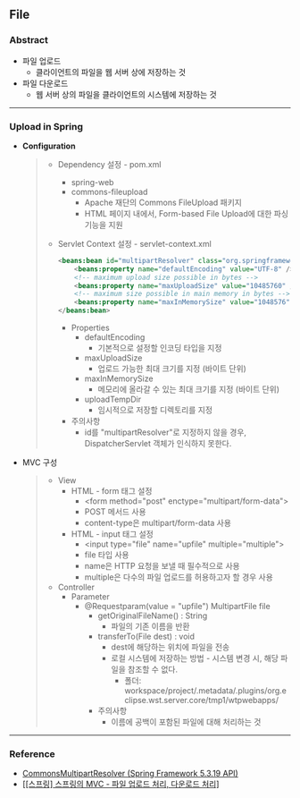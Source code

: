 ## File

### Abstract

- 파일 업로드
  - 클라이언트의 파일을 웹 서버 상에 저장하는 것
- 파일 다운로드
  - 웹 서버 상의 파일을 클라이언트의 시스템에 저장하는 것

---

### Upload in Spring

- **Configuration**

  > - Dependency 설정 - pom.xml
  >
  >   - spring-web
  >   - commons-fileupload
  >     - Apache 재단의 Commons FileUpload 패키지
  >     - HTML 페이지 내에서, Form-based File Upload에 대한 파싱 기능을 지원
  >
  > - Servlet Context 설정 - servlet-context.xml
  >
  >   ```xml
  >   <beans:bean id="multipartResolver" class="org.springframework.web.multipart.commons.CommonsMultipartResolver">
  >       <beans:property name="defaultEncoding" value="UTF-8" />
  >       <!-- maximum upload size possible in bytes -->
  >       <beans:property name="maxUploadSize" value="10485760" />
  >       <!-- maximum size possible in main memory in bytes -->
  >       <beans:property name="maxInMemorySize" value="1048576" />
  >   </beans:bean>
  >   ```
  >
  >   - Properties
  >     - defaultEncoding
  >       - 기본적으로 설정할 인코딩 타입을 지정
  >     - maxUploadSize
  >       - 업로드 가능한 최대 크기를 지정 (바이트 단위)
  >     - maxInMemorySize
  >       - 메모리에 올라갈 수 있는 최대 크기를 지정 (바이트 단위)
  >     - uploadTempDir
  >       - 임시적으로 저장할 디렉토리를 지정
  >   - 주의사항
  >     - id를 "multipartResolver"로 지정하지 않을 경우, DispatcherServlet 객체가 인식하지 못한다. 

- MVC 구성

  > - View
  >   - HTML - form 태그 설정
  >     - \<form method="post" enctype="multipart/form-data">
  >     - POST 메서드 사용
  >     - content-type은 multipart/form-data 사용
  >   - HTML - input 태그 설정
  >     - \<input type="file" name="upfile" multiple="multiple">
  >     - file 타입 사용
  >     - name은 HTTP 요청을 보낼 때 필수적으로 사용
  >     - multiple은 다수의 파일 업로드를 허용하고자 할 경우 사용
  > - Controller
  >   - Parameter
  >     - @Requestparam(value = "upfile") MultipartFile file
  >       - getOriginalFileName() : String
  >         - 파일의 기존 이름을 반환
  >       - transferTo(File dest) : void
  >         - dest에 해당하는 위치에 파일을 전송
  >         - 로컬 시스템에 저장하는 방법 - 시스템 변경 시, 해당 파일을 참조할 수 없다. 
  >           - 폴더: workspace/project/.metadata/.plugins/org.eclipse.wst.server.core/tmp1/wtpwebapps/
  >       - 주의사항
  >         - 이름에 공백이 포함된 파일에 대해 처리하는 것

---

### Reference

- [CommonsMultipartResolver (Spring Framework 5.3.19 API)](https://docs.spring.io/spring-framework/docs/current/javadoc-api/org/springframework/web/multipart/commons/CommonsMultipartResolver.html)
- [[[스프링\] 스프링의 MVC - 파일 업로드 처리, 다운로드 처리]](https://m.blog.naver.com/javaking75/140203390797)